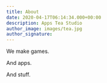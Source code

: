 ```yaml
---
title: About
date: 2020-04-17T06:14:34.000+00:00
description: Apps Tea Studio
author_image: images/tea.jpg
author_signature:
---
```

We make games.

And apps.

And stuff.
